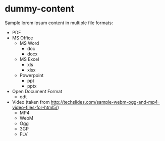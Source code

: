 dummy-content
=============

Sample lorem ipsum content in multiple file formats:

* PDF
* MS Office
    * MS Word
        * doc
        * docx
    * MS Excel
        * xls
        * xlsx
    * Powerpoint
        * ppt
        * pptx
* Open Document Format
    * odt
* Video (taken from http://techslides.com/sample-webm-ogg-and-mp4-video-files-for-html5/)
    * MP4
    * WebM
    * Ogg
    * 3GP
    * FLV
